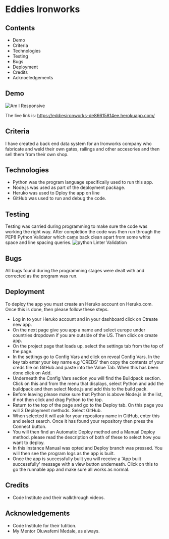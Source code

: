 # Eddies Ironworks
## Contents
- Demo
- Criteria
- Technologies
- Testing
- Bugs
- Deployment
- Credits
- Acknoeledgements

## Demo
![Am I Responsive](https://github.com/grant-britchford/Eddies_Ironworks/assets/145594323/758242e6-f3f5-4fca-b5bd-fef442c87ac7)

The live link is: https://eddiesironworks-de86615814ee.herokuapp.com/

## Criteria

I have created a back end data system for an Ironworks company who fabricate and weld their own gates, railings and other accesories and then sell them from their own shop.

## Technologies

- Python was the program language specifically used to run this app.
- Node.js was used as part of the deployment package.
- Heruko was used to Dploy the app on line
- GitHub was used to run and debug the code.

## Testing
Testing was carried during programming to make sure the code was working the right way. After completion the code was then run through the PEP8 Python Validator which came back clean apart from some white space and line spacing queries.
![python Linter Validation](https://github.com/grant-britchford/Eddies_Ironworks/assets/145594323/2a13c5ab-42e4-4e83-97b2-859198ac5258)

## Bugs
All bugs found during the programming stages were dealt with and corrected as the program was run.

## Deployment
To deploy the app you must create an Heruko account on Heruko.com. Once this is done, then please follow these steps.

- Log in to your Heruko account and in your dashboard click on Ctreate new app.
- On the next page give you app a name and select europe under countries dropdown if you are outside of the US. Then click on create app.
- On the project page that loads up, select the settings tab from the top of the page.
- In the settings go to Config Vars and click on reveal Config Vars. In the key tab enter your key name e.g 'CREDS' then copy the contents of your creds file on GitHub and paste into the Value Tab. When this has been done click on Add.
- Underneath the Config Vars section you will find the Buildpack section. Click on this and from the menu that displays, select Python and add the buildpack and then select Node.js and add this to the build pack.
- Before leaving please make sure that Python is above Node.js in the list, if not then click and drag Python to the top.
- Return to the top of the page and go to the Deploy tab. On this page you will 3 Deployment methods. Select GitHub.
- When selected it will ask for your repository name in GitHub, enter this and select search. Once it has found your repository then press the Connect button.
- You will then find an Automatic Deploy method and a Manual Deploy method. please read the description of both of these to select how you want to deploy.
- In this instance Manual was opted and Deploy branch was pressed. You will then see the program logs as the app is built.
- Once the app is successfully built you will receive a 'App built successfully' message with a view button underneath. Click on this to go the runnable app and make sure all works as normal.

## Credits
- Code Institute and their walkthrough videos.

## Acknowledgements
- Code Institute for their tutition.
- My Mentor Oluwafemi Medale, as always.
  
